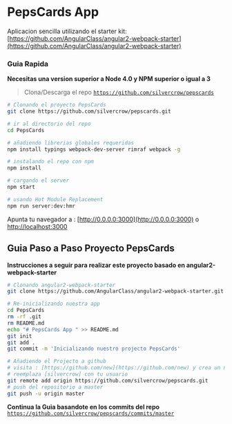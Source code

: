 
# PepsCards App
Aplicacion sencilla utilizando el starter kit: [https://github.com/AngularClass/angular2-webpack-starter](https://github.com/AngularClass/angular2-webpack-starter)

### Guia Rapida
**Necesitas una version superior a Node 4.0 y NPM superior o igual a 3**
> Clona/Descarga el repo [`https://github.com/silvercrow/pepscards`](https://github.com/silvercrow/pepscards)

```bash
# Clonando el proyecto PepsCards
git clone https://github.com/silvercrow/pepscards.git

# ir al directorio del repo
cd PepsCards

# añadiendo librerias globales requeridas
npm install typings webpack-dev-server rimraf webpack -g

# instalando el repo con npm
npm install

# cargando el server
npm start

# usando Hot Module Replacement
npm run server:dev:hmr

```

Apunta tu navegador a : [http://0.0.0.0:3000](http://0.0.0.0:3000) o [http://localhost:3000](http://localhost:3000)

## Guia Paso a Paso Proyecto PepsCards
**Instrucciones a seguir para realizar este proyecto basado en angular2-webpack-starter**

```bash
# Clonando angular2-webpack-starter
git clone https://github.com/AngularClass/angular2-webpack-starter.git PepsCards

# Re-inicializando nuestra app
cd PepsCards
rm -rf .git
rm README.md
echo "# PepsCards App " >> README.md
git init
git add .
git commit -m 'Inicializando nuestro projecto PepsCards'  

# Añadiendo el Projecto a github
# visita : [https://github.com/new](https://github.com/new) y crea un nuevo repositorio : pepscards
# reemplaza [silvercrow] con tu usuario
git remote add origin https://github.com/silvercrow/pepscards.git
# push del repositorio a master
git push -u origin master

```
**Continua la Guia basandote en los commits del repo**
[`https://github.com/silvercrow/pepscards/commits/master`](https://github.com/silvercrow/pepscards/commits/master)
